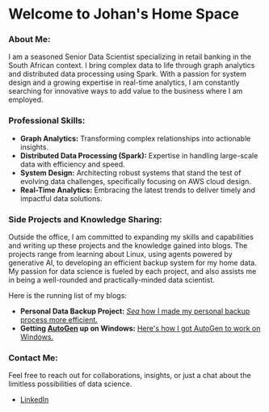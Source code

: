 
# Welcome to Johan's Home Space

### About Me:

I am a seasoned Senior Data Scientist specializing in retail banking in the South African context. I bring complex data to life through graph analytics and distributed data processing using Spark. With a passion for system design and a growing expertise in real-time analytics, I am constantly searching for innovative ways to add value to the business where I am employed.

### Professional Skills:

- **Graph Analytics:** Transforming complex relationships into actionable insights.
- **Distributed Data Processing (Spark):** Expertise in handling large-scale data with efficiency and speed.
- **System Design:** Architecting robust systems that stand the test of evolving data challenges, specifically focusing on AWS cloud design.
- **Real-Time Analytics:** Embracing the latest trends to deliver timely and impactful data solutions.

### Side Projects and Knowledge Sharing:

Outside the office, I am committed to expanding my skills and capabilities and writing up these projects and the knowledge gained into blogs. The projects range from learning about Linux, using agents powered by generative AI, to developing an efficient backup system for my home data. My passion for data science is fueled by each project, and also assists me in being a well-rounded and practically-minded data scientist.

Here is the running list of my blogs:
- **Personal Data Backup Project:** [*Sea* how I made my personal backup process more efficient.](blog-backup-journey.md)
- **Getting [AutoGen](https://microsoft.github.io/autogen/docs/Getting-Started/) up on Windows:** [Here's how I got AutoGen to work on Windows.](blog-autogen-on-windows.md)

### Contact Me:

Feel free to reach out for collaborations, insights, or just a chat about the limitless possibilities of data science.

* [LinkedIn](https://www.linkedin.com/in/johan-strydom/)